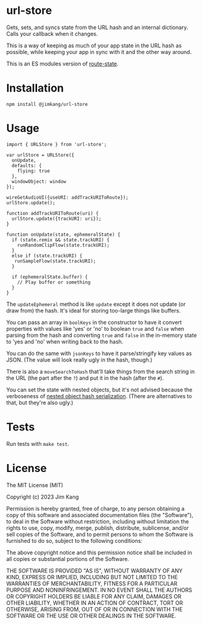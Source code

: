 # url-store

Gets, sets, and syncs state from the URL hash and an internal dictionary. Calls your callback when it changes.

This is a way of keeping as much of your app state in the URL hash as possible, while keeping your app in sync with it and the other way around.

This is an ES modules version of [route-state](https://github.com/jimkang/route-state).

# Installation

    npm install @jimkang/url-store

# Usage

    import { URLStore } from 'url-store';

    var urlStore = URLStore({
      onUpdate,
      defaults: {
        flying: true
      },
      windowObject: window
    });

    wireGetAudioUI({useURI: addTrackURIToRoute});
    urlStore.update();

    function addTrackURIToRoute(uri) {
      urlStore.update({trackURI: uri});
    }

    function onUpdate(state, ephemeralState) {
      if (state.remix && state.trackURI) {
    	runRandomClipFlow(state.trackURI);
      }
      else if (state.trackURI) {
       runSampleFlow(state.trackURI);
      }

      if (ephemeralState.buffer) {
        // Play buffer or something
      }
    }

The `updateEphemeral` method is like `update` except it does not update (or draw from) the hash. It's ideal for storing too-large things like buffers.

You can pass an array in `boolKeys` in the constructor to have it convert properties with values like 'yes' or 'no' to boolean `true` and `false` when parsing from the hash and converting `true` and `false` in the in-memory state to 'yes and 'no' when writing back to the hash.

You can do the same with `jsonKeys` to have it parse/stringify key values as JSON. (The value will look really ugly in the hash, though.)

There is also a `moveSearchToHash` that'll take things from the search string in the URL (the part after the `?`) and put it in the hash (after the `#`).

You can set the state with nested objects, but it's not advised because the verboseness of [nested object hash serialization](https://www.npmjs.com/package/qs#parsing-objects). (There are alternatives to that, but they're also ugly.)

# Tests

Run tests with `make test`.

# License

The MIT License (MIT)

Copyright (c) 2023 Jim Kang

Permission is hereby granted, free of charge, to any person obtaining a copy
of this software and associated documentation files (the "Software"), to deal
in the Software without restriction, including without limitation the rights
to use, copy, modify, merge, publish, distribute, sublicense, and/or sell
copies of the Software, and to permit persons to whom the Software is
furnished to do so, subject to the following conditions:

The above copyright notice and this permission notice shall be included in
all copies or substantial portions of the Software.

THE SOFTWARE IS PROVIDED "AS IS", WITHOUT WARRANTY OF ANY KIND, EXPRESS OR
IMPLIED, INCLUDING BUT NOT LIMITED TO THE WARRANTIES OF MERCHANTABILITY,
FITNESS FOR A PARTICULAR PURPOSE AND NONINFRINGEMENT. IN NO EVENT SHALL THE
AUTHORS OR COPYRIGHT HOLDERS BE LIABLE FOR ANY CLAIM, DAMAGES OR OTHER
LIABILITY, WHETHER IN AN ACTION OF CONTRACT, TORT OR OTHERWISE, ARISING FROM,
OUT OF OR IN CONNECTION WITH THE SOFTWARE OR THE USE OR OTHER DEALINGS IN
THE SOFTWARE.
